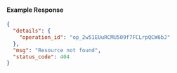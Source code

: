 <!-- Code generated for API Clients. DO NOT EDIT. -->
#### Example Response
```json
{
  "details": {
    "operation_id": "op_2w51EUuRCMU509f7FCLrpQCW6bJ"
  },
  "msg": "Resource not found",
  "status_code": 404
}
